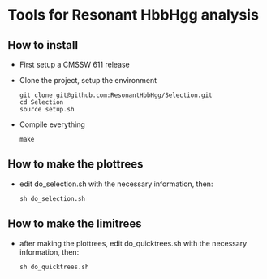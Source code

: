 # Tools for Resonant HbbHgg analysis


## How to install
  * First setup a CMSSW 611 release
  * Clone the project, setup the environment
    
        git clone git@github.com:ResonantHbbHgg/Selection.git
        cd Selection
        source setup.sh
    
  * Compile everything

        make

## How to make the plottrees
  * edit do_selection.sh with the necessary information, then:
    
        sh do_selection.sh

## How to make the limitrees
  * after making the plottrees, edit do_quicktrees.sh with the necessary information, then:
    
        sh do_quicktrees.sh

